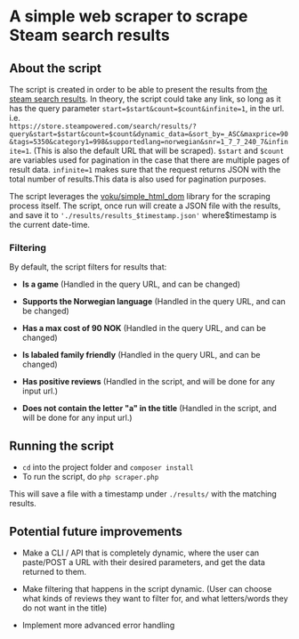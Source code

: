 # A simple web scraper to scrape Steam search results

## About the script

The script is created in order to be able to present the results from [the steam search results](https://store.steampowered.com/search/). In theory, the script could take any link, so long as it has the query parameter `start=$start&count=$count&infinite=1`, in the url. i.e.  
`https://store.steampowered.com/search/results/?query&start=$start&count=$count&dynamic_data=&sort_by=_ASC&maxprice=90&tags=5350&category1=998&supportedlang=norwegian&snr=1_7_7_240_7&infinite=1`. (This is also the default URL that will be scraped). `$start` and `$count` are variables used for pagination in the case that there are multiple pages of result data. `infinite=1` makes sure that the request returns JSON with the total number of results.This data is also used for pagination purposes.  

The script leverages the [voku/simple_html_dom](https://github.com/voku/simple_html_dom) library for the scraping process itself. The script, once run will create a JSON file with the results, and save it to `'./results/results_$timestamp.json'` where$timestamp is the current date-time.

### Filtering

By default, the script filters for results that:

  * **Is a game** (Handled in the query URL, and can be changed)

  * **Supports the Norwegian language** (Handled in the query URL, and can be changed)

  * **Has a max cost of 90 NOK** (Handled in the query URL, and can be changed)

  * **Is labaled family friendly** (Handled in the query URL, and can be changed)

  * **Has positive reviews** (Handled in the script, and will be done for any input url.)

  * **Does not contain the letter "a" in the title** (Handled in the script, and will be done for any input url.)

## Running the script

  * `cd` into the project folder and `composer install`
  * To run the script, do `php scraper.php`
   
This will save a file with a timestamp under `./results/` with the matching results.

## Potential future improvements

* Make a CLI / API that is completely dynamic, where the user can paste/POST a URL with their desired parameters, and get the data returned to them.
 
* Make filtering that happens in the script dynamic. (User can choose what kinds of reviews they want to filter for, and what letters/words they do not want in the title)
 
* Implement more advanced error handling

